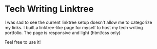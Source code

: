 # Tech Writing Linktree

I was sad to see the current linktree setup doesn't allow me to categorize my links. I built a linktree-like page for myself to host my tech writing portfolio. The page is responsive and light (html/css only)

Feel free to use it!